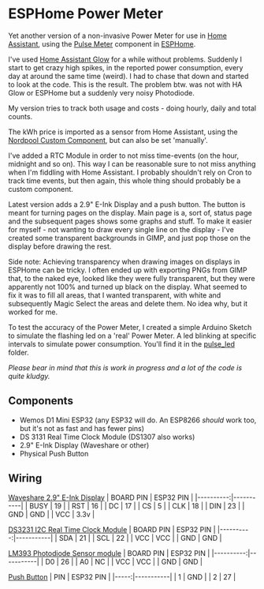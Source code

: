 ESPHome Power Meter
===================

Yet another version of a non-invasive Power Meter for use in [Home Assistant](https://www.home-assistant.io/), using the [Pulse Meter](https://esphome.io/components/sensor/pulse_meter.html) component in [ESPHome](https://esphome.io/).

I've used [Home Assistant Glow](https://github.com/klaasnicolaas/home-assistant-glow) for a while without problems. Suddenly I start to get crazy high spikes, in the reported power consumption, every day at around the same time (weird). I had to chase that down and started to look at the code. This is the result. The problem btw. was not with HA Glow or ESPHome but a suddenly very noisy Photodiode.

My version tries to track both usage and costs - doing hourly, daily and total counts.

The kWh price is imported as a sensor from Home Assistant, using the [Nordpool Custom Component](https://github.com/custom-components/nordpool), but can also be set 'manually'.

I've added a RTC Module in order to not miss time-events (on the hour, midnight and so on). This way I can be reasonable sure to not miss anything when I'm fiddling with Home Assistant. I probably shouldn't rely on Cron to track time events, but then again, this whole thing should probably be a custom component.

Latest version adds a 2.9" E-Ink Display and a push button. The button is meant for turning pages on the display. Main page is a, sort of, status page and the subsequent pages shows some graphs and stuff.  To make it easier for myself - not wanting to draw every single line on the display - I've created some transparent backgrounds in GIMP, and just pop those on the display before drawing the rest.

Side note: Achieving transparency when drawing images on displays in ESPHome can be tricky. I often ended up with exporting PNGs from GIMP that, to the naked eye, looked like they were fully transparent, but they were apparently not 100% and turned up black on the display. What seemed to fix it was to fill all areas, that I wanted transparent, with white and subsequently Magic Select the areas and delete them. No idea why, but it worked for me.

To test the accuracy of the Power Meter, I created a simple Arduino Sketch to simulate the flashing led on a 'real' Power Meter. A led blinking at specific intervals to simulate power consumption. You'll find it in the [pulse_led](./pulse_led/) folder.

*Please bear in mind that this is work in progress and a lot of the code is quite kludgy.*


Components
-----------

* Wemos D1 Mini ESP32 (any ESP32 will do. An ESP8266 *should* work too, but it's not as fast and has fewer pins)
* DS 3131 Real Time Clock Module (DS1307 also works)
* 2.9" E-Ink Display (Waveshare or other)
* Physical Push Button

Wiring
-------

[Waveshare 2.9" E-Ink Display](https://www.waveshare.com/2.9inch-e-paper-module.htm)
| BOARD PIN | ESP32 PIN |
|----------:|-----------|
|     BUSY  |       19  |
|      RST  |       16  |
|      DC   |       17  |
|      CS   |        5  |
|     CLK   |       18  |
|     DIN   |       23  |
|     GND   |      GND  |
|     VCC   |      3.3v |


[DS3231 I2C Real Time Clock Module](https://components101.com/modules/ds3231-rtc-module-pinout-circuit-datasheet)
| BOARD PIN | ESP32 PIN |
|----------:|-----------|
|      SDA  |       21  |
|      SCL  |       22  |
|      VCC  |      VCC  |
|      GND  |      GND  |

[LM393 Photodiode Sensor module](https://www.mysensors.org/build/light-lm393)
| BOARD PIN | ESP32 PIN |
|----------:|-----------|
|       D0  |       26  |
|       A0  |       NC  |
|      VCC  |      VCC  |
|      GND  |      GND  |

[Push Button](https://www.switchelectronics.co.uk/black-microminiature-5mm-momentary-off-on-push-button-spst-0-5a)
|  PIN | ESP32 PIN |
|-----:|-----------|
|   1  |      GND  |
|   2  |       27  |
